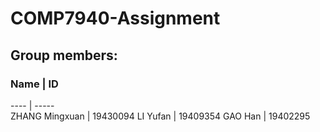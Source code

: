 # COMP7940-Assignment

## Group members:


### Name  |  ID  
 ---- | -----  
 ZHANG Mingxuan  | 19430094 
 LI Yufan  | 19409354 
 GAO Han  | 19402295 
